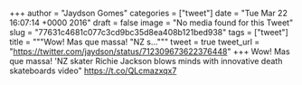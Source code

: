 
+++
author = "Jaydson Gomes"
categories = ["tweet"]
date = "Tue Mar 22 16:07:14 +0000 2016"
draft = false
image = "No media found for this Tweet"
slug = "77631c4681c077c3cd9bc35d8ea408b121bed938"
tags = ["tweet"]
title = """Wow! Mas que massa! "NZ s..."""
tweet = true
tweet_url = "https://twitter.com/jaydson/status/712309673622376448"
+++
Wow! Mas que massa! 'NZ skater Richie Jackson blows minds with innovative death skateboards video" https://t.co/QLcmazxqx7
